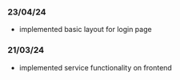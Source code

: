 ### 23/04/24

- implemented basic layout for login page

### 21/03/24

- implemented service functionality on frontend
